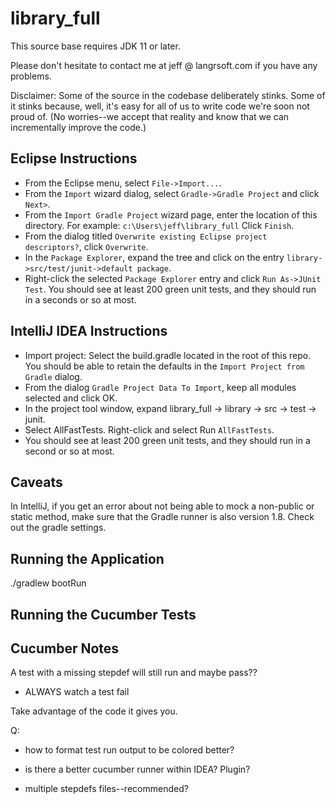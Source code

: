 # library_full

This source base requires JDK 11 or later.

Please don't hesitate to contact me at jeff @ langrsoft.com if you have any problems.

Disclaimer: Some of the source in the codebase deliberately stinks. Some of it stinks because, well, it's easy for all of us to write code we're soon not proud of. (No worries--we accept that reality and know that we can incrementally improve the code.)

Eclipse Instructions
---

* From the Eclipse menu, select `File->Import...`.
* From the `Import` wizard dialog, select `Gradle->Gradle Project` and click `Next>`.
* From the `Import Gradle Project` wizard page, enter the location of this directory. For example:
    `c:\Users\jeff\library_full`
  Click `Finish`.
* From the dialog titled `Overwrite existing Eclipse project descriptors?`, click `Overwrite`.
* In the `Package Explorer`, expand the tree and click on the entry `library->src/test/junit->default package`.
* Right-click the selected `Package Explorer` entry and click `Run As->JUnit Test`. You should see at least 200 green unit tests, and they should run in a seconds or so at most.

IntelliJ IDEA Instructions
---

* Import project: Select the build.gradle located in the root of this repo. You should be able to retain the defaults in the `Import Project from Gradle` dialog.
* From the dialog `Gradle Project Data To Import`, keep all modules selected and click OK.
* In the project tool window, expand library_full -> library -> src -> test -> junit.
* Select AllFastTests. Right-click and select Run `AllFastTests`.
* You should see at least 200 green unit tests, and they should run in a second or so at most.

Caveats
---
In IntelliJ, if you get an error about not being able to mock a non-public or static method, make sure that the Gradle runner is also version 1.8. Check out the gradle settings.

Running the Application
---
./gradlew bootRun

Running the Cucumber Tests
---


Cucumber Notes
---
A test with a missing stepdef will still run and maybe pass??
  - ALWAYS watch a test fail

Take advantage of the code it gives you.


Q:
  - how to format test run output to be colored better?
  - is there a better cucumber runner within IDEA? Plugin?

  - multiple stepdefs files--recommended?
